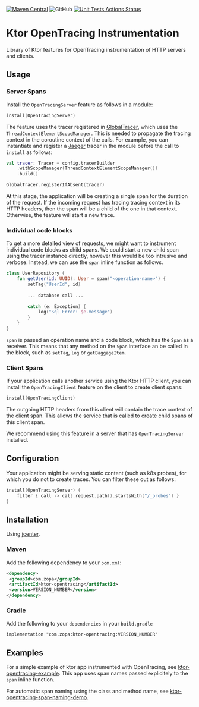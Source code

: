 [![Maven Central](https://maven-badges.herokuapp.com/maven-central/com.zopa/ktor-opentracing/badge.svg)](https://maven-badges.herokuapp.com/maven-central/com.zopa/ktor-opentracing)
![GitHub](https://img.shields.io/github/license/zopaUK/ktor-opentracing.svg?color=green&style=popout)
[![Unit Tests Actions Status](https://github.com/zopaUK/ktor-opentracing/workflows/Unit%20Tests/badge.svg)](https://github.com/{userName}/{repoName}/actions)

# Ktor OpenTracing Instrumentation

Library of Ktor features for OpenTracing instrumentation of HTTP servers and clients. 

## Usage

### Server Spans
Install the `OpenTracingServer` feature as follows in a module: 

```kotlin 
install(OpenTracingServer)
```

The feature uses the tracer registered in [GlobalTracer](https://opentracing.io/guides/java/tracers/), which uses the `ThreadContextElementScopeManager`.
 This is needed to propagate the tracing context in the coroutine context of the calls.
 For example, you can instantiate and register a [Jaeger](https://github.com/jaegertracing/jaeger-client-java) tracer in the module before the call to `install` as follows:
 

```kotlin
val tracer: Tracer = config.tracerBuilder
    .withScopeManager(ThreadContextElementScopeManager())
    .build()

GlobalTracer.registerIfAbsent(tracer)
```
 
At this stage, the application will be creating a single span for the duration of the request. 
If the incoming request has tracing tracing context in its HTTP headers, then the span will be a child of the one in that context. 
Otherwise, the feature will start a new trace. 

### Individual code blocks
To get a more detailed view of requests, we might want to instrument individual code blocks as child spans. 
We could start a new child span using the tracer instance directly, however this would be too intrusive and verbose.
Instead, we can use the `span` inline function as follows. 

```kotlin
class UserRepository {
    fun getUser(id: UUID): User = span("<operation-name>") {
        setTag("UserId", id)
    
        ... database call ...
       
        catch (e: Exception) {
            log("Sql Error: $e.message")    
        }
    }
}
```

`span` is passed an operation name and a code block, which has the `Span` as a receiver. 
This means that any method on the `Span` interface an be called in the block, such as `setTag`, `log` or `getBaggageItem`. 

### Client Spans
If your application calls another service using the Ktor HTTP client, you can install the `OpenTracingClient` feature on the client to create client spans: 

```kotlin
install(OpenTracingClient)
```
The outgoing HTTP headers from this client will contain the trace context of the client span. 
This allows the service that is called to create child spans of this client span. 

We recommend using this feature in a server that has `OpenTracingServer` installed.


## Configuration 

Your application might be serving static content (such as k8s probes), for which you do not to create traces. 
You can filter these out as follows:
```kotlin
install(OpenTracingServer) {
    filter { call -> call.request.path().startsWith("/_probes") }
}
```

## Installation 
Using [jcenter](https://bintray.com/bintray/jcenter).
 
### Maven
Add the following dependency to your `pom.xml`:
```xml
<dependency>
 <groupId>com.zopa</groupId>
 <artifactId>ktor-opentracing</artifactId>
 <version>VERSION_NUMBER</version>
</dependency>
```
 
### Gradle
Add the following to your `dependencies` in your `build.gradle` 
 
```
implementation "com.zopa:ktor-opentracing:VERSION_NUMBER"
```

## Examples

For a simple example of ktor app instrumented with OpenTracing, see [ktor-opentracing-example](https://github.com/fstien/ktor-opentracing-example). This app uses span names passed explicitely to the `span` inline function. 

For automatic span naming using the class and method name, see [ktor-opentracing-span-naming-demo](https://github.com/fstien/ktor-opentracing-span-naming-demo).


